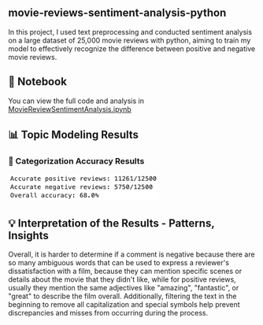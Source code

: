 ## movie-reviews-sentiment-analysis-python
In this project, I used text preprocessing and conducted sentiment analysis on a large dataset of 25,000 movie reviews with python, aiming to train my model to effectively recognize the difference between positive and negative movie reviews.

## 📘 Notebook
You can view the full code and analysis in [MovieReviewSentimentAnalysis.ipynb](./MovieReviewSentimentAnalysis.ipynb)

## 📊 Topic Modeling Results
### 🎯 Categorization Accuracy Results
![SentimentAnalysisResults](SentimentAnalysisResults.png)

## 💡 Interpretation of the Results - Patterns, Insights
Overall, it is harder to determine if a comment is negative because there are so many ambiguous words that can be used to express a reviewer's dissatisfaction with a film, because they can mention specific scenes or details about the movie that they didn't like, while for positive reviews, usually they mention the same adjectives like "amazing", "fantastic", or "great" to describe the film overall. Additionally, filtering the text in the beginning to remove all capitalization and special symbols help prevent discrepancies and misses from occurring during the process.
